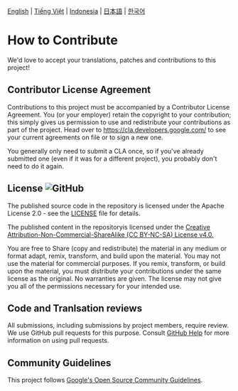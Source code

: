[English](/README/en/CONTRIBUTING.md) | [Tiếng Việt](/README/vi/CONTRIBUTING.md) | [Indonesia](/README/id/CONTRIBUTING.md) | [日本語](/README/ja/CONTRIBUTING.md) | [한국어](/README/ko/CONTRIBUTING.md)

# How to Contribute

We'd love to accept your translations, patches and contributions to this project!
## Contributor License Agreement

Contributions to this project must be accompanied by a Contributor License
Agreement. You (or your employer) retain the copyright to your contribution;
this simply gives us permission to use and redistribute your contributions as
part of the project. Head over to <https://cla.developers.google.com/> to see
your current agreements on file or to sign a new one.

You generally only need to submit a CLA once, so if you've already submitted one
(even if it was for a different project), you probably don't need to do it
again.
## License ![GitHub](https://img.shields.io/github/license/c3eth/c3eth.github.io)

The published source code in the repository is licensed under the Apache License 2.0 - see the [LICENSE](https://github.com/c3eth/c3eth.github.io/main/LICENSE.md) file for details.

The published content in the repositoryis licensed under the [Creative Attribution-Non-Commercial-ShareAlike (CC BY-NC-SA) License v4.0.](https://creativecommons.org/licenses/by-nc-sa/4.0/)

You are free to Share (copy and redistribute) the material in any medium or format
adapt, remix, transform, and build upon the material. You may not use the material for commercial purposes.  If you remix, transform, or build upon the material, you must distribute your contributions under the same license as the original. No warranties are given. The license may not give you all of the permissions necessary for your intended use.
## Code and Tranlsation reviews

All submissions, including submissions by project members, require review. We
use GitHub pull requests for this purpose. Consult
[GitHub Help](https://help.github.com/articles/about-pull-requests/) for more
information on using pull requests.
## Community Guidelines

This project follows
[Google's Open Source Community Guidelines](https://opensource.google.com/conduct/).
